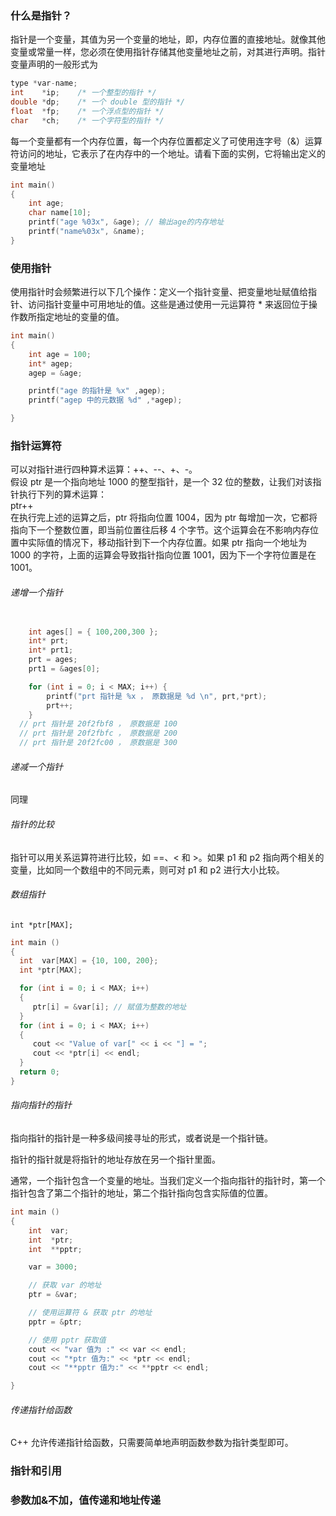 ### 什么是指针？
指针是一个变量，其值为另一个变量的地址，即，内存位置的直接地址。就像其他变量或常量一样，您必须在使用指针存储其他变量地址之前，对其进行声明。指针变量声明的一般形式为
```c++
type *var-name;
int    *ip;    /* 一个整型的指针 */
double *dp;    /* 一个 double 型的指针 */
float  *fp;    /* 一个浮点型的指针 */
char   *ch;    /* 一个字符型的指针 */

```

每一个变量都有一个内存位置，每一个内存位置都定义了可使用连字号（&）运算符访问的地址，它表示了在内存中的一个地址。请看下面的实例，它将输出定义的变量地址
```c++
int main()
{
	int age;
	char name[10];
	printf("age %03x", &age); // 输出age的内存地址
	printf("name%03x", &name);
}
```


### 使用指针
使用指针时会频繁进行以下几个操作：定义一个指针变量、把变量地址赋值给指针、访问指针变量中可用地址的值。这些是通过使用一元运算符 * 来返回位于操作数所指定地址的变量的值。
```c++
int main()
{
	int age = 100;
	int* agep;
	agep = &age;

	printf("age 的指针是 %x" ,agep);
	printf("agep 中的元数据 %d" ,*agep);

}
```

### 指针运算符
可以对指针进行四种算术运算：++、--、+、-。  
假设 ptr 是一个指向地址 1000 的整型指针，是一个 32 位的整数，让我们对该指针执行下列的算术运算：  
ptr++  
在执行完上述的运算之后，ptr 将指向位置 1004，因为 ptr 每增加一次，它都将指向下一个整数位置，即当前位置往后移 4 个字节。这个运算会在不影响内存位置中实际值的情况下，移动指针到下一个内存位置。如果 ptr 指向一个地址为 1000 的字符，上面的运算会导致指针指向位置 1001，因为下一个字符位置是在 1001。

###### 递增一个指针
```c++

	int ages[] = { 100,200,300 };
	int* prt;
	int* prt1;
	prt = ages;
	prt1 = &ages[0];

	for (int i = 0; i < MAX; i++) {
		printf("prt 指针是 %x ， 原数据是 %d \n", prt,*prt);
		prt++;
	}
  // prt 指针是 20f2fbf8 ， 原数据是 100
  // prt 指针是 20f2fbfc ， 原数据是 200
  // prt 指针是 20f2fc00 ， 原数据是 300
```
###### 递减一个指针
同理

###### 指针的比较
指针可以用关系运算符进行比较，如 ==、< 和 >。如果 p1 和 p2 指向两个相关的变量，比如同一个数组中的不同元素，则可对 p1 和 p2 进行大小比较。

###### 数组指针
    int *ptr[MAX];
 ```c++
int main ()
{
   int  var[MAX] = {10, 100, 200};
   int *ptr[MAX];

   for (int i = 0; i < MAX; i++)
   {
      ptr[i] = &var[i]; // 赋值为整数的地址
   }
   for (int i = 0; i < MAX; i++)
   {
      cout << "Value of var[" << i << "] = ";
      cout << *ptr[i] << endl;
   }
   return 0;
}
```


###### 指向指针的指针
指向指针的指针是一种多级间接寻址的形式，或者说是一个指针链。

指针的指针就是将指针的地址存放在另一个指针里面。

通常，一个指针包含一个变量的地址。当我们定义一个指向指针的指针时，第一个指针包含了第二个指针的地址，第二个指针指向包含实际值的位置。
```c++
int main ()
{
    int  var;
    int  *ptr;
    int  **pptr;

    var = 3000;

    // 获取 var 的地址
    ptr = &var;

    // 使用运算符 & 获取 ptr 的地址
    pptr = &ptr;

    // 使用 pptr 获取值
    cout << "var 值为 :" << var << endl;
    cout << "*ptr 值为:" << *ptr << endl;
    cout << "**pptr 值为:" << **pptr << endl;

}
```

###### 传递指针给函数
C++ 允许传递指针给函数，只需要简单地声明函数参数为指针类型即可。



### 指针和引用

### 参数加&不加，值传递和地址传递

### 